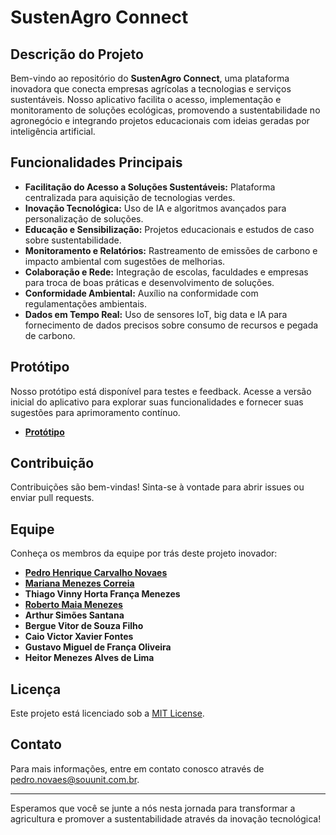 # SustenAgro Connect

## Descrição do Projeto

Bem-vindo ao repositório do **SustenAgro Connect**, uma plataforma inovadora que conecta empresas agrícolas a tecnologias e serviços sustentáveis. Nosso aplicativo facilita o acesso, implementação e monitoramento de soluções ecológicas, promovendo a sustentabilidade no agronegócio e integrando projetos educacionais com ideias geradas por inteligência artificial.

## Funcionalidades Principais

- **Facilitação do Acesso a Soluções Sustentáveis:** Plataforma centralizada para aquisição de tecnologias verdes.
- **Inovação Tecnológica:** Uso de IA e algoritmos avançados para personalização de soluções.
- **Educação e Sensibilização:** Projetos educacionais e estudos de caso sobre sustentabilidade.
- **Monitoramento e Relatórios:** Rastreamento de emissões de carbono e impacto ambiental com sugestões de melhorias.
- **Colaboração e Rede:** Integração de escolas, faculdades e empresas para troca de boas práticas e desenvolvimento de soluções.
- **Conformidade Ambiental:** Auxílio na conformidade com regulamentações ambientais.
- **Dados em Tempo Real:** Uso de sensores IoT, big data e IA para fornecimento de dados precisos sobre consumo de recursos e pegada de carbono.

## Protótipo

Nosso protótipo está disponível para testes e feedback. Acesse a versão inicial do aplicativo para explorar suas funcionalidades e fornecer suas sugestões para aprimoramento contínuo.

- **[Protótipo](https://www.figma.com/design/g9QbMuq2L2MQfJUQy7wjeH/Sustenagro?node-id=0-1&t=2Mluu58kLZOJLP3X-1)**

## Contribuição

Contribuições são bem-vindas! Sinta-se à vontade para abrir issues ou enviar pull requests.

## Equipe

Conheça os membros da equipe por trás deste projeto inovador:

- **[Pedro Henrique Carvalho Novaes](https://www.linkedin.com/in/pedrocnovaes/)**
- **[Mariana Menezes Correia](https://www.linkedin.com/in/mariana-menezes-correia-a19464282/)**
- **Thiago Vinny Horta França Menezes**
- **[Roberto Maia Menezes](https://www.linkedin.com/me?trk=p_mwlite_feed_updates-secondary_nav)**
- **Arthur Simões Santana**
- **Bergue Vitor de Souza Filho**
- **Caio Victor Xavier Fontes**
- **Gustavo Miguel de França Oliveira**
- **Heitor Menezes Alves de Lima**

## Licença

Este projeto está licenciado sob a [MIT License](LICENSE).

## Contato

Para mais informações, entre em contato conosco através de [pedro.novaes@souunit.com.br](pedro.novaes@souunit.com.br).

---

Esperamos que você se junte a nós nesta jornada para transformar a agricultura e promover a sustentabilidade através da inovação tecnológica!
